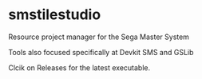 # smstilestudio
Resource project manager for the Sega Master System

Tools also focused specifically at Devkit SMS and GSLib

Clcik on Releases for the latest executable.
